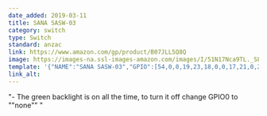 ```yaml
---
date_added: 2019-03-11
title: SANA SASW-03 
category: switch
type: Switch
standard: anzac
link: https://www.amazon.com/gp/product/B07JLL5Q8Q
image: https://images-na.ssl-images-amazon.com/images/I/51N17Nca9TL._SL1500_.jpg
template: '{"NAME":"SANA SASW-03","GPIO":[54,0,0,19,23,18,0,0,17,21,0,22,0],"FLAG":0,"BASE":18}' 
link_alt: 
---
```


"- The green backlight is on all the time, to turn it off change GPIO0 to ""none""
"






